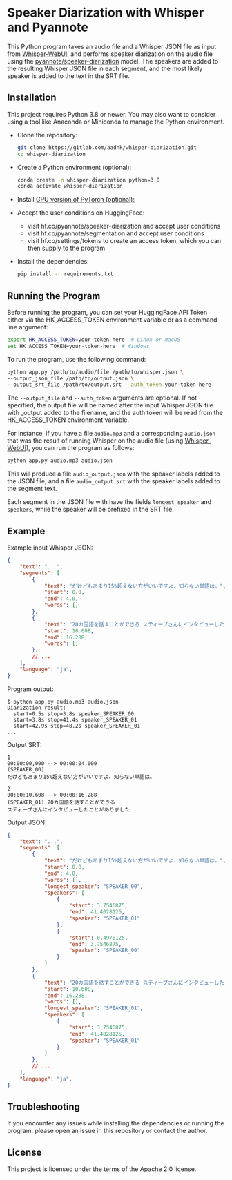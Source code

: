 # Speaker Diarization with Whisper and Pyannote

This Python program takes an audio file and a Whisper JSON file as input from [Whisper-WebUI](https://gitlab.com/aadnk/whisper-webui), and performs speaker diarization on the audio file using the 
[pyannote/speaker-diarization](https://huggingface.co/pyannote/speaker-diarization) model. The speakers are added to the resulting Whisper JSON file in each segment, and the most likely speaker is added to the text in the SRT file.

## Installation

This project requires Python 3.8 or newer. You may also want to consider using a tool like Anaconda or Miniconda to manage the Python environment.

* Clone the repository:

    ```bash
    git clone https://gitlab.com/aadnk/whisper-diarization.git
    cd whisper-diarization
    ````

* Create a Python environment (optional):

    ```bash
    conda create -n whisper-diarization python=3.8
    conda activate whisper-diarization
    ```
* Install [GPU version of PyTorch (optional):](https://pytorch.org/get-started/locally/)

* Accept the user conditions on HuggingFace:

    *  visit hf.co/pyannote/speaker-diarization and accept user conditions
    *  visit hf.co/pyannote/segmentation and accept user conditions
    *  visit hf.co/settings/tokens to create an access token, which you can then supply to the program

* Install the dependencies:
    ```bash
    pip install -r requirements.txt
    ```

## Running the Program

Before running the program, you can set your HuggingFace API Token either via the HK_ACCESS_TOKEN environment variable or as a command line argument:

```bash
export HK_ACCESS_TOKEN=your-token-here  # Linux or macOS
set HK_ACCESS_TOKEN=your-token-here  # Windows
```
To run the program, use the following command:

```bash
python app.py /path/to/audio/file /path/to/whisper.json \
--output_json_file /path/to/output.json \
--output_srt_file /path/to/output.srt --auth_token your-token-here
```
The `--output_file` and `--auth_token` arguments are optional. If not specified, the output file will be named after the input Whisper JSON file with _output added to the filename, and the auth token will be read from the HK_ACCESS_TOKEN environment variable.

For instance, if you have a file `audio.mp3` and a corresponding `audio.json` that was the result of running Whisper on the audio file (using [Whisper-WebUI](https://gitlab.com/aadnk/whisper-webui)), you can run the program as follows:

```bash
python app.py audio.mp3 audio.json
```
This will produce a file `audio_output.json` with the speaker labels added to the JSON file, and a file `audio_output.srt` with the speaker labels added to the segment text.

Each segment in the JSON file with have the fields `longest_speaker` and `speakers`, 
while the speaker will be prefixed in the SRT file.

## Example

Example input Whisper JSON:
```json
{
    "text": "...",
    "segments": [
        {
            "text": "だけどもあまり15%超えない方がいいですよ、知らない単語は。",
            "start": 0.0,
            "end": 4.0,
            "words": []
        },
        {
            "text": "20カ国語を話すことができる スティーブさんにインタビューしたことがありました",
            "start": 10.608,
            "end": 16.288,
            "words": []
        },
        // ...
    ],
    "language": "ja",
}
```
Program output:
```
$ python app.py audio.mp3 audio.json
Diarization result:
  start=0.5s stop=3.8s speaker_SPEAKER_00
  start=3.8s stop=41.4s speaker_SPEAKER_01
  start=42.9s stop=48.2s speaker_SPEAKER_01
...
```
Output SRT:
```srt
1
00:00:00,000 --> 00:00:04,000
(SPEAKER_00)
だけどもあまり15%超えない方がいいですよ、知らない単語は。

2
00:00:10,608 --> 00:00:16,288
(SPEAKER_01) 20カ国語を話すことができる
スティーブさんにインタビューしたことがありました
```
Output JSON:
```json
{
    "text": "...",
    "segments": [
        {
            "text": "だけどもあまり15%超えない方がいいですよ、知らない単語は。",
            "start": 0.0,
            "end": 4.0,
            "words": [],
            "longest_speaker": "SPEAKER_00",
            "speakers": [
                {
                    "start": 3.7546875,
                    "end": 41.4028125,
                    "speaker": "SPEAKER_01"
                },
                {
                    "start": 0.4978125,
                    "end": 3.7546875,
                    "speaker": "SPEAKER_00"
                }
            ]
        },
        {
            "text": "20カ国語を話すことができる スティーブさんにインタビューしたことがありました",
            "start": 10.608,
            "end": 16.288,
            "words": [],
            "longest_speaker": "SPEAKER_01",
            "speakers": [
                {
                    "start": 3.7546875,
                    "end": 41.4028125,
                    "speaker": "SPEAKER_01"
                }
            ]
        },
        // ...
    ],
    "language": "ja",
}
```

## Troubleshooting

If you encounter any issues while installing the dependencies or running the program, please open an issue in this repository or contact the author.

## License

This project is licensed under the terms of the Apache 2.0 license.